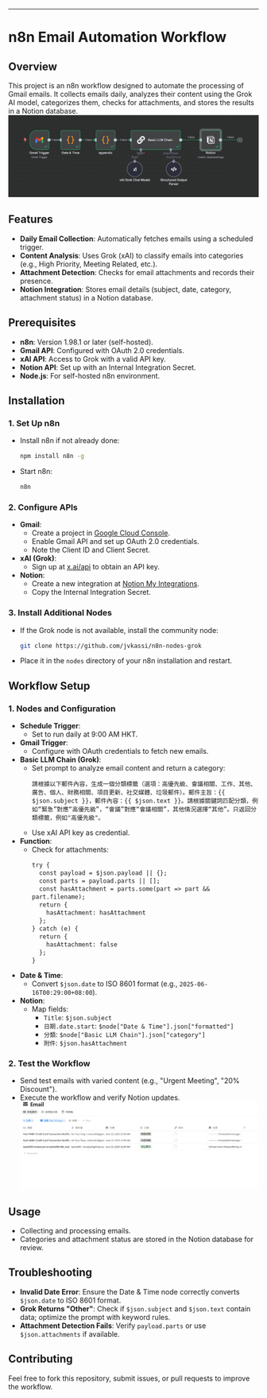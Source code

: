 
---

# n8n Email Automation Workflow

## Overview
This project is an n8n workflow designed to automate the processing of Gmail emails. It collects emails daily, analyzes their content using the Grok AI model, categorizes them, checks for attachments, and stores the results in a Notion database.
![n8n](images/n8nworkflow.png)
## Features
- **Daily Email Collection**: Automatically fetches emails using a scheduled trigger.
- **Content Analysis**: Uses Grok (xAI) to classify emails into categories (e.g., High Priority, Meeting Related, etc.).
- **Attachment Detection**: Checks for email attachments and records their presence.
- **Notion Integration**: Stores email details (subject, date, category, attachment status) in a Notion database.

## Prerequisites
- **n8n**: Version 1.98.1 or later (self-hosted).
- **Gmail API**: Configured with OAuth 2.0 credentials.
- **xAI API**: Access to Grok with a valid API key.
- **Notion API**: Set up with an Internal Integration Secret.
- **Node.js**: For self-hosted n8n environment.

## Installation

### 1. Set Up n8n
- Install n8n if not already done:
  ```bash
  npm install n8n -g
  ```
- Start n8n:
  ```bash
  n8n
  ```

### 2. Configure APIs
- **Gmail**:
  - Create a project in [Google Cloud Console](https://console.developers.google.com/).
  - Enable Gmail API and set up OAuth 2.0 credentials.
  - Note the Client ID and Client Secret.
- **xAI (Grok)**:
  - Sign up at [x.ai/api](https://x.ai/api) to obtain an API key.
- **Notion**:
  - Create a new integration at [Notion My Integrations](https://www.notion.so/my-integrations).
  - Copy the Internal Integration Secret.

### 3. Install Additional Nodes
- If the Grok node is not available, install the community node:
  ```bash
  git clone https://github.com/jvkassi/n8n-nodes-grok
  ```
- Place it in the `nodes` directory of your n8n installation and restart.

## Workflow Setup

### 1. Nodes and Configuration
- **Schedule Trigger**:
  - Set to run daily at 9:00 AM HKT.
- **Gmail Trigger**:
  - Configure with OAuth credentials to fetch new emails.
- **Basic LLM Chain (Grok)**:
  - Set prompt to analyze email content and return a category:
    ```
    請根據以下郵件內容，生成一個分類標籤（選項：高優先級、會議相關、工作、其他、廣告、個人、財務相關、項目更新、社交媒體、垃圾郵件）。郵件主旨：{{ $json.subject }}，郵件內容：{{ $json.text }}。請根據關鍵詞匹配分類，例如“緊急”對應“高優先級”，“會議”對應“會議相關”，其他情況選擇“其他”。只返回分類標籤，例如"高優先級"。
    ```
  - Use xAI API key as credential.
- **Function**:
  - Check for attachments:
    ```
    try {
      const payload = $json.payload || {};
      const parts = payload.parts || [];
      const hasAttachment = parts.some(part => part && part.filename);
      return {
        hasAttachment: hasAttachment
      };
    } catch (e) {
      return {
        hasAttachment: false
      };
    }
    ```
- **Date & Time**:
  - Convert `$json.date` to ISO 8601 format (e.g., `2025-06-16T00:29:00+08:00`).
- **Notion**:
  - Map fields:
    - `Title`: `$json.subject`
    - `日期.date.start`: `$node["Date & Time"].json["formatted"]`
    - `分類`: `$node["Basic LLM Chain"].json["category"]`
    - `附件`: `$json.hasAttachment`

### 2. Test the Workflow
- Send test emails with varied content (e.g., "Urgent Meeting", "20% Discount").
- Execute the workflow and verify Notion updates.
![Notion](images/Notion.png)
## Usage
- Collecting and processing emails.
- Categories and attachment status are stored in the Notion database for review.

## Troubleshooting
- **Invalid Date Error**: Ensure the Date & Time node correctly converts `$json.date` to ISO 8601 format.
- **Grok Returns "Other"**: Check if `$json.subject` and `$json.text` contain data; optimize the prompt with keyword rules.
- **Attachment Detection Fails**: Verify `payload.parts` or use `$json.attachments` if available.

## Contributing
Feel free to fork this repository, submit issues, or pull requests to improve the workflow.


